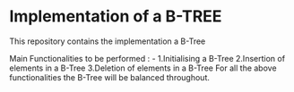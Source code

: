 # Implementation of a B-TREE
This repository contains the implementation a B-Tree

Main Functionalities to be performed : -
    1.Initialising a B-Tree
    2.Insertion of elements in a B-Tree
    3.Deletion of elements in a B-Tree
    For all the above functionalities the B-Tree will be balanced throughout.

    